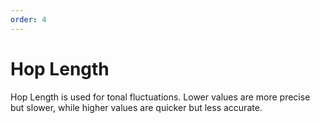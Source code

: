 ```yaml
---
order: 4
---
```


# Hop Length 
Hop Length is used for tonal fluctuations. Lower values are more precise but slower, while higher values are quicker but less accurate.